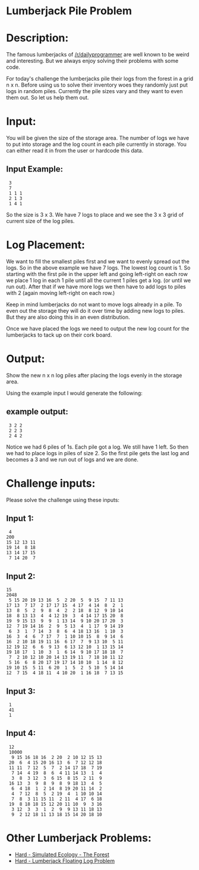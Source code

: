# Lumberjack Pile Problem
<div class="md"><h1>Description:</h1>
<p>The famous lumberjacks of <a href="/r/dailyprogrammer">/r/dailyprogrammer</a> are well known to be weird and interesting. But we always enjoy solving their problems with some code.</p>
<p>For today's challenge the lumberjacks pile their logs from the forest in a grid n x n. Before using us to solve their inventory woes they randomly just put logs in random piles. Currently the pile sizes vary and they want to even them out. So let us help them out.</p>
<h1>Input:</h1>
<p>You will be given the size of the storage area. The number of logs we have to put into storage and the log count in each pile currently in storage. You can either read it in from the user or hardcode this data.</p>
<h2>Input Example:</h2>
<pre><code> 3
 7
 1 1 1
 2 1 3
 1 4 1
</code></pre>
<p>So the size is 3 x 3. We have 7 logs to place and we see the 3 x 3 grid of current size of the log piles.</p>
<h1>Log Placement:</h1>
<p>We want to fill the smallest piles first and we want to evenly spread out the logs. So in the above example we have 7 logs. The lowest log count is 1. So starting with the first pile in the upper left
and going left-right on each row we place 1 log in each 1 pile until all the current 1 piles get a log. (or until we run out). After that if we have more logs we then have to add logs to piles with 2 (again moving left-right on each row.)</p>
<p>Keep in mind lumberjacks do not want to move logs already in a pile. To even out the storage they will do it over time by adding new logs to piles. But they are also doing this in an even distribution.</p>
<p>Once we have placed the logs we need to output the new log count for the lumberjacks to tack up on their cork board.</p>
<h1>Output:</h1>
<p>Show the new n x n log piles after placing the logs evenly in the storage area.</p>
<p>Using the example input I would generate the following:</p>
<h2>example output:</h2>
<pre><code> 3 2 2
 2 2 3
 2 4 2
</code></pre>
<p>Notice we had 6 piles of 1s. Each pile got a log. We still have 1 left. So then we had to place logs in piles of size 2. So the first pile gets the last log and becomes a 3 and we run out of logs and we are done. </p>
<h1>Challenge inputs:</h1>
<p>Please solve the challenge using these inputs:</p>
<h2>Input 1:</h2>
<pre><code> 4
200
15 12 13 11 
19 14  8 18 
13 14 17 15 
 7 14 20  7 
</code></pre>
<h2>Input 2:</h2>
<pre><code>15
2048
 5 15 20 19 13 16  5  2 20  5  9 15  7 11 13 
17 13  7 17  2 17 17 15  4 17  4 14  8  2  1 
13  8  5  2  9  8  4  2  2 18  8 12  9 10 14 
18  8 13 13  4  4 12 19  3  4 14 17 15 20  8 
19  9 15 13  9  9  1 13 14  9 10 20 17 20  3 
12  7 19 14 16  2  9  5 13  4  1 17  9 14 19 
 6  3  1  7 14  3  8  6  4 18 13 16  1 10  3 
16  3  4  6  7 17  7  1 10 10 15  8  9 14  6 
16  2 10 18 19 11 16  6 17  7  9 13 10  5 11 
12 19 12  6  6  9 13  6 13 12 10  1 13 15 14 
19 18 17  1 10  3  1  6 14  9 10 17 18 18  7 
 7  2 10 12 10 20 14 13 19 11  7 18 10 11 12 
 5 16  6  8 20 17 19 17 14 10 10  1 14  8 12 
19 10 15  5 11  6 20  1  5  2  5 10  5 14 14 
12  7 15  4 18 11  4 10 20  1 16 18  7 13 15 
</code></pre>
<h2>Input 3:</h2>
<pre><code> 1
 41
 1
</code></pre>
<h2>Input 4:</h2>
<pre><code> 12
 10000
  9 15 16 18 16  2 20  2 10 12 15 13 
 20  6  4 15 20 16 13  6  7 12 12 18 
 11 11  7 12  5  7  2 14 17 18  7 19 
  7 14  4 19  8  6  4 11 14 13  1  4 
  3  8  3 12  3  6 15  8 15  2 11  9 
 16 13  3  9  8  9  8  9 18 13  4  5 
  6  4 18  1  2 14  8 19 20 11 14  2 
  4  7 12  8  5  2 19  4  1 10 10 14 
  7  8  3 11 15 11  2 11  4 17  6 18 
 19  8 18 18 15 12 20 11 10  9  3 16 
  3 12  3  3  1  2  9  9 13 11 18 13 
  9  2 12 18 11 13 18 15 14 20 18 10 
</code></pre>
<h1>Other Lumberjack Problems:</h1>
<ul>
<li><a href="http://www.reddit.com/r/dailyprogrammer/comments/27h53e/662014_challenge_165_hard_simulated_ecology_the/">Hard - Simulated Ecology - The Forest</a></li>
<li><a href="http://www.reddit.com/r/dailyprogrammer/comments/2lljyq/11052014_challenge_187_hard_lumberjack_floating/">Hard - Lumberjack Floating Log Problem</a></li>
</ul>
</div>
